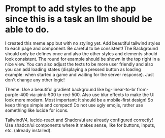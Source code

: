 # Prompt to add styles to the app since this is a task an llm should be able to do.

I created this meme app but with no styling yet.
Add beautiful tailwind styles to each page and component.
Be careful to be consistent! The Background should only be defines once and also the other styles and elements should look consistent.
The round for example should be shown in the top right in a nice view.
You can also adjust the texts to be more user friendly and also you can add loading states (displaying a pressed button as loading example: when started a game and waiting for the server response).
Just don't change any other logic!

Theme: Use a beautiful gradient background like bg-linear-to-br from-purple-400 via-pink-500 to-red-500. Also use blur effects to make the UI look more modern.
Most important: It should be a mobile-first design! So keep things simple and compact! Do not use ugly emojis, rather use something like lucide for icons.

TailwindV4, lucide-react and Shadcn/ui are already configured correctly! Use shadcn/ui components where it makes sense, like for buttons, inputs, etc. (already installed).